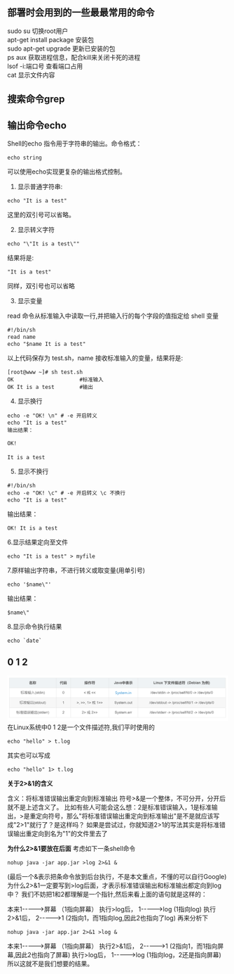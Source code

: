 ## 部署时会用到的一些最最常用的命令
sudo su  切换root用户 <br>
apt-get install package 安装包 <br>
sudo apt-get upgrade 更新已安装的包 <br>
ps aux 获取进程信息，配合kill来关闭卡死的进程 <br>
lsof -i:端口号 查看端口占用 <br>
cat 显示文件内容

## 搜索命令grep

## 输出命令echo

Shell的echo 指令用于字符串的输出。命令格式：
```
echo string
```
可以使用echo实现更复杂的输出格式控制。
1. 显示普通字符串:
```
echo "It is a test"
```
这里的双引号可以省略。

2. 显示转义字符
```
echo "\"It is a test\""
```
结果将是:
```
"It is a test"
```
同样，双引号也可以省略

3. 显示变量

read 命令从标准输入中读取一行,并把输入行的每个字段的值指定给 shell 变量

```
#!/bin/sh
read name 
echo "$name It is a test"
```
以上代码保存为 test.sh，name 接收标准输入的变量，结果将是:
```
[root@www ~]# sh test.sh
OK                     #标准输入
OK It is a test        #输出
```
4. 显示换行
```
echo -e "OK! \n" # -e 开启转义
echo "It is a test"
输出结果：
```
```
OK!

It is a test
```
 5. 显示不换行
 ```
#!/bin/sh
echo -e "OK! \c" # -e 开启转义 \c 不换行
echo "It is a test"
```
输出结果：
```
OK! It is a test
```
6.显示结果定向至文件
```
echo "It is a test" > myfile
```
7.原样输出字符串，不进行转义或取变量(用单引号)
```
echo '$name\"'
```
输出结果：
```
$name\"
```
8.显示命令执行结果
```
echo `date`
```

## 0 1 2
![image](https://github.com/YamatoSaicou/Kancolle-wallpaer/blob/master/gif/012.png)
在Linux系统中0 1 2是一个文件描述符,我们平时使用的
```
echo "hello" > t.log 
```
其实也可以写成
```
echo "hello" 1> t.log
```
**关于2>&1的含义**

含义：将标准错误输出重定向到标准输出
符号>&是一个整体，不可分开，分开后就不是上述含义了。
比如有些人可能会这么想：2是标准错误输入，1是标准输出，>是重定向符号，那么"将标准错误输出重定向到标准输出"是不是就应该写成"2>1"就行了？是这样吗？
如果是尝试过，你就知道2>1的写法其实是将标准错误输出重定向到名为"1"的文件里去了

**为什么2>&1要放在后面**
考虑如下一条shell命令
```
nohup java -jar app.jar >log 2>&1 &
```
(最后一个&表示把条命令放到后台执行，不是本文重点，不懂的可以自行Google)
为什么2>&1一定要写到>log后面，才表示标准错误输出和标准输出都定向到log中？
我们不妨把1和2都理解是一个指针,然后来看上面的语句就是这样的：

本来1----->屏幕 （1指向屏幕）
执行>log后， 1----->log (1指向log)
执行2>&1后， 2----->1 (2指向1，而1指向log,因此2也指向了log)
再来分析下
```
nohup java -jar app.jar 2>&1 >log &
```
本来1----->屏幕 （1指向屏幕）
执行2>&1后， 2----->1 (2指向1，而1指向屏幕,因此2也指向了屏幕)
执行>log后， 1----->log (1指向log，2还是指向屏幕)
所以这就不是我们想要的结果。
